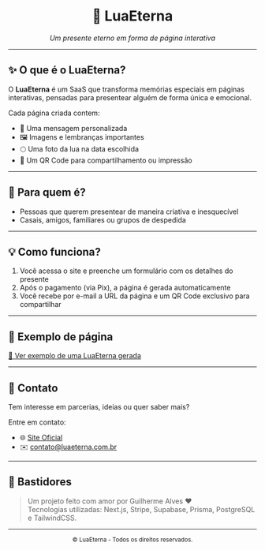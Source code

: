 <div align="center">
  <h1>🌙 LuaEterna</h1>
  <p><em>Um presente eterno em forma de página interativa</em></p>
</div>

---

## ✨ O que é o LuaEterna?

O **LuaEterna** é um SaaS que transforma memórias especiais em páginas interativas, pensadas para presentear alguém de forma única e emocional.

Cada página criada contem:
- 💌 Uma mensagem personalizada
- 🖼️ Imagens e lembranças importantes
- 🌕 Uma foto da lua na data escolhida
- 📱 Um QR Code para compartilhamento ou impressão

---

## 🎁 Para quem é?

- Pessoas que querem presentear de maneira criativa e inesquecível
- Casais, amigos, familiares ou grupos de despedida

---

## 💡 Como funciona?

1. Você acessa o site e preenche um formulário com os detalhes do presente
2. Após o pagamento (via Pix), a página é gerada automaticamente
3. Você recebe por e-mail a URL da página e um QR Code exclusivo para compartilhar

---

## 🧪 Exemplo de página

[🔗 Ver exemplo de uma LuaEterna gerada](https://luaeterna.com.br/guilherme-alves-aline-moura-2024-08-24)

---

## 📩 Contato

Tem interesse em parcerias, ideias ou quer saber mais?

Entre em contato:
- 🌐 [Site Oficial](https://luaeterna.com.br)
- ✉️ contato@luaeterna.com.br

---

## 🧙 Bastidores

> Um projeto feito com amor por Guilherme Alves ❤️  
> Tecnologias utilizadas: Next.js, Stripe, Supabase, Prisma, PostgreSQL e TailwindCSS.

---

<div align="center">
  <sub>© LuaEterna - Todos os direitos reservados.</sub>
</div>
